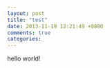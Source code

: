 ```yaml
---
layout: post
title: "test"
date: 2013-11-19 12:21:49 +0800
comments: true
categories: 
---
```



hello world!

